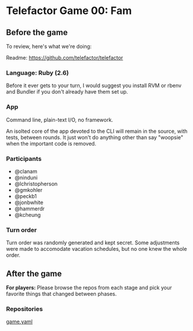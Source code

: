 # Telefactor Game 00: Fam

## Before the game

To review, here's what we're doing:

Readme: <https://github.com/telefactor/telefactor>

### Language: Ruby (2.6)

Before it ever gets to your turn, I would suggest you install RVM or rbenv and Bundler
if you don't already have them set up.

### App
Command line, plain-text I/O, no framework.

An isolted core of the app devoted to the CLI will remain in the source, with tests,
between rounds. It just won't do anything other than say "woopsie" when the important
code is removed.

### Participants
  - @clanam
  - @ninduni
  - @lchristopherson
  - @gmkohler
  - @peckb1
  - @jonbwhite
  - @hammerdr
  - @kcheung

### Turn order

Turn order was randomly generated and kept secret. Some adjustments were made to
accomodate vacation schedules, but no one knew the whole order.

## After the game

**For players:** Please browse the repos from each stage and pick your favorite things
that changed between phases.

### Repositories

[game.yaml](game.yaml)
  
